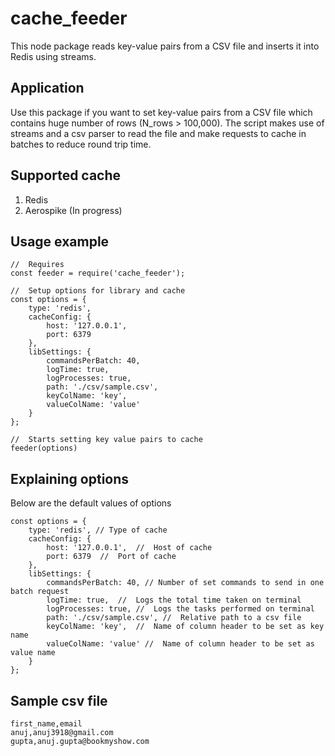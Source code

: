# cache_feeder
This node package reads key-value pairs from a CSV file and inserts it into Redis using streams.

## Application
Use this package if you want to set key-value pairs from a CSV file which contains huge number of rows (N_rows > 100,000).
The script makes use of streams and a csv parser to read the file and make requests to cache in batches to reduce round trip time.

## Supported cache
1. Redis
2. Aerospike (In progress)

## Usage example
```
//  Requires 
const feeder = require('cache_feeder');

//  Setup options for library and cache
const options = {
	type: 'redis',
	cacheConfig: {
		host: '127.0.0.1',
		port: 6379
	},
	libSettings: {
		commandsPerBatch: 40,
		logTime: true,
		logProcesses: true,
		path: './csv/sample.csv',
		keyColName: 'key',
		valueColName: 'value'
	}
};

//  Starts setting key value pairs to cache
feeder(options)
```

## Explaining options
Below are the default values of options
```
const options = {
	type: 'redis', // Type of cache
	cacheConfig: {
		host: '127.0.0.1',  //  Host of cache
		port: 6379  //  Port of cache
	},
	libSettings: {
		commandsPerBatch: 40, // Number of set commands to send in one batch request
		logTime: true,  //  Logs the total time taken on terminal
		logProcesses: true, //  Logs the tasks performed on terminal
		path: './csv/sample.csv', //  Relative path to a csv file
		keyColName: 'key',  //  Name of column header to be set as key name
		valueColName: 'value' //  Name of column header to be set as value name
	}
};
```

## Sample csv file
```
first_name,email
anuj,anuj3918@gmail.com
gupta,anuj.gupta@bookmyshow.com
```
